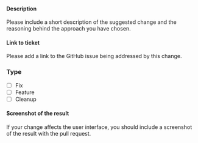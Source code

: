 #### Description

Please include a short description of the suggested change and the reasoning behind the approach you have chosen.

#### Link to ticket

Please add a link to the GitHub issue being addressed by this change.

### Type

- [ ] Fix
- [ ] Feature
- [ ] Cleanup 

#### Screenshot of the result

If your change affects the user interface, you should include a screenshot of the result with the pull request.
